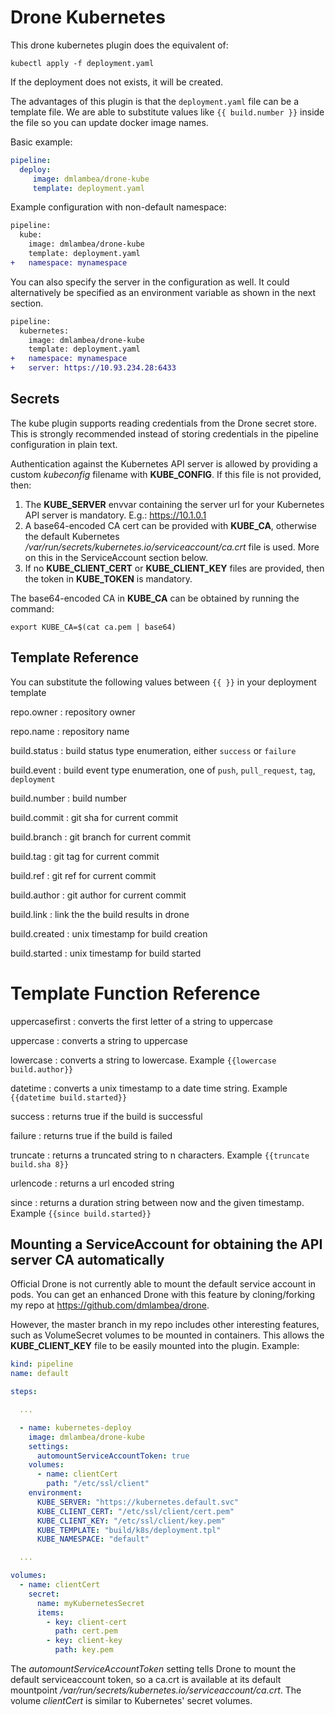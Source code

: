 # Drone Kubernetes
This drone kubernetes plugin does the equivalent of: 

```
kubectl apply -f deployment.yaml
```

If the deployment does not exists, it will be created.

The advantages of this plugin is that the ```deployment.yaml``` file can be a template file.  We are able to substitute values like ```{{ build.number }}``` inside the file so you can update docker image names. 

Basic example: 

```yaml
pipeline:
  deploy:
  	 image: dmlambea/drone-kube
     template: deployment.yaml
```

Example configuration with non-default namespace:

```diff
pipeline:
  kube:
  	image: dmlambea/drone-kube
    template: deployment.yaml
+   namespace: mynamespace
```

You can also specify the server in the configuration as well.  It could alternatively be specified as an environment variable as shown in the next section. 

```diff
pipeline:
  kubernetes:
  	image: dmlambea/drone-kube
    template: deployment.yaml
+   namespace: mynamespace
+   server: https://10.93.234.28:6433
```

## Secrets

The kube plugin supports reading credentials from the Drone secret store.  This is strongly recommended instead of storing credentials in the pipeline configuration in plain text.  

Authentication against the Kubernetes API server is allowed by providing a custom *kubeconfig* filename with __KUBE_CONFIG__. If this file is not provided, then:

1. The __KUBE_SERVER__ envvar containing the server url for your Kubernetes API server is mandatory.  E.g.: https://10.1.0.1
2. A base64-encoded CA cert can be provided with __KUBE_CA__, otherwise the default Kubernetes */var/run/secrets/kubernetes.io/serviceaccount/ca.crt* file is used. More on this in the ServiceAccount section below.
3. If no __KUBE_CLIENT_CERT__ or __KUBE_CLIENT_KEY__ files are provided, then the token in __KUBE_TOKEN__ is mandatory.

The base64-encoded CA in __KUBE_CA__ can be obtained by running the command:  

```
export KUBE_CA=$(cat ca.pem | base64)
``` 

## Template Reference

You can substitute the following values between ```{{ }}``` in your deployment template 

repo.owner
: repository owner

repo.name
: repository name

build.status
: build status type enumeration, either `success` or `failure`

build.event
: build event type enumeration, one of `push`, `pull_request`, `tag`, `deployment`

build.number
: build number

build.commit
: git sha for current commit

build.branch
: git branch for current commit

build.tag
: git tag for current commit

build.ref
: git ref for current commit

build.author
: git author for current commit

build.link
: link the the build results in drone

build.created
: unix timestamp for build creation

build.started
: unix timestamp for build started

# Template Function Reference

uppercasefirst
: converts the first letter of a string to uppercase

uppercase
: converts a string to uppercase

lowercase
: converts a string to lowercase. Example `{{lowercase build.author}}`

datetime
: converts a unix timestamp to a date time string. Example `{{datetime build.started}}`

success
: returns true if the build is successful

failure
: returns true if the build is failed

truncate
: returns a truncated string to n characters. Example `{{truncate build.sha 8}}`

urlencode
: returns a url encoded string

since
: returns a duration string between now and the given timestamp. Example `{{since build.started}}`
	
## Mounting a ServiceAccount for obtaining the API server CA automatically

Official Drone is not currently able to mount the default service account in pods. You can get an enhanced Drone with this feature by cloning/forking my repo at https://github.com/dmlambea/drone.

However, the master branch in my repo includes other interesting features, such as VolumeSecret volumes to be mounted in containers. This allows the __KUBE_CLIENT_KEY__ file to be easily mounted into the plugin. Example:

```yaml
kind: pipeline
name: default

steps:

  ...

  - name: kubernetes-deploy
    image: dmlambea/drone-kube
    settings:
      automountServiceAccountToken: true
    volumes:
      - name: clientCert
        path: "/etc/ssl/client"
    environment:
      KUBE_SERVER: "https://kubernetes.default.svc"
      KUBE_CLIENT_CERT: "/etc/ssl/client/cert.pem"
      KUBE_CLIENT_KEY: "/etc/ssl/client/key.pem"
      KUBE_TEMPLATE: "build/k8s/deployment.tpl"
      KUBE_NAMESPACE: "default"

  ...

volumes:
  - name: clientCert
    secret:
      name: myKubernetesSecret
      items:
        - key: client-cert
          path: cert.pem
        - key: client-key
          path: key.pem
```

The *automountServiceAccountToken* setting tells Drone to mount the default serviceaccount token, so a ca.crt is available at its default mountpoint */var/run/secrets/kubernetes.io/serviceaccount/ca.crt*. The volume *clientCert* is similar to Kubernetes' secret volumes.
